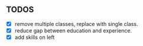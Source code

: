 ## TODOS
- [x] remove multiple classes, replace with single class.
- [x] reduce gap between education and experience.
- [x] add skills on left
